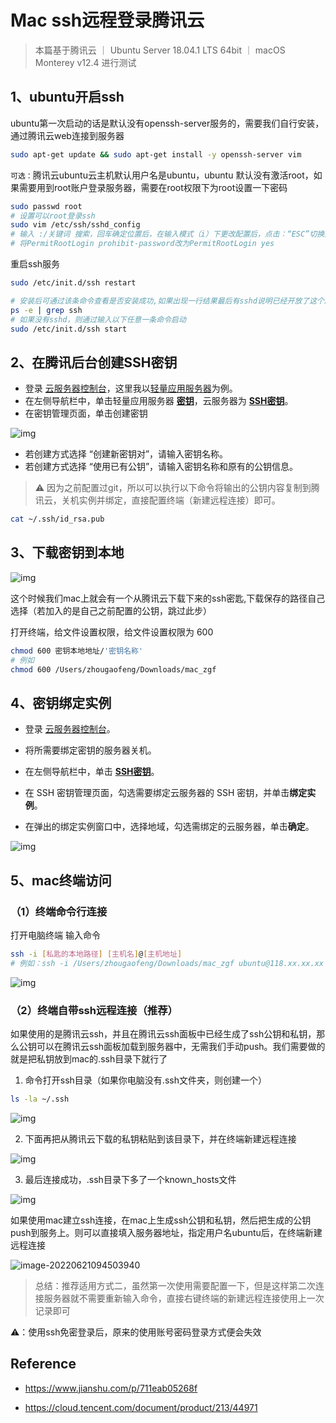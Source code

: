# Mac ssh远程登录腾讯云

> 本篇基于腾讯云 ｜ Ubuntu Server 18.04.1 LTS 64bit ｜ macOS Monterey v12.4 进行测试

## 1、ubuntu开启ssh

ubuntu第一次启动的话是默认没有openssh-server服务的，需要我们自行安装，通过腾讯云web连接到服务器

```bash
sudo apt-get update && sudo apt-get install -y openssh-server vim
```
`可选：`腾讯云ubuntu云主机默认用户名是ubuntu，ubuntu 默认没有激活root，如果需要用到root账户登录服务器，需要在root权限下为root设置一下密码

```bash
sudo passwd root
# 设置可以root登录ssh
sudo vim /etc/ssh/sshd_config
# 输入 :/关键词 搜索，回车确定位置后，在输入模式（i）下更改配置后，点击：“ESC”切换到命令行模式，输入“:wq”保存离开，注意去掉注释。
# 将PermitRootLogin prohibit-password改为PermitRootLogin yes 
```

重启ssh服务

```bash
sudo /etc/init.d/ssh restart
```

```bash
# 安装后可通过该条命令查看是否安装成功,如果出现一行结果最后有sshd说明已经开放了这个服务。
ps -e | grep ssh 
# 如果没有sshd，则通过输入以下任意一条命令启动
sudo /etc/init.d/ssh start  
```

## 2、在腾讯后台创建SSH密钥

- 登录 [云服务器控制台](https://console.cloud.tencent.com/cvm/)，这里我以[轻量应用服务器](https://console.cloud.tencent.com/lighthouse/sshkey/index)为例。
- 在左侧导航栏中，单击轻量应用服务器 [**密钥**](https://console.cloud.tencent.com/lighthouse/sshkey/index)，云服务器为 **[SSH密钥](https://console.cloud.tencent.com/cvm/sshkey)**。
- 在密钥管理页面，单击创建密钥

![img](https://raw.githubusercontent.com/SaluteGF/Salute_MacOS/main/img/16.jpg)

- 若创建方式选择 “创建新密钥对”，请输入密钥名称。
- 若创建方式选择 “使用已有公钥”，请输入密钥名称和原有的公钥信息。

> ⚠️ 因为之前配置过git，所以可以执行以下命令将输出的公钥内容复制到腾讯云，关机实例并绑定，直接配置终端（新建远程连接）即可。

```bash
cat ~/.ssh/id_rsa.pub
```

## 3、下载密钥到本地

![img](https://raw.githubusercontent.com/SaluteGF/Salute_MacOS/main/img/17.jpg)

这个时候我们mac上就会有一个从腾讯云下载下来的ssh密匙,下载保存的路径自己选择（若加入的是自己之前配置的公钥，跳过此步）

打开终端，给文件设置权限，给文件设置权限为 600

```bash
chmod 600 密钥本地地址/'密钥名称'
# 例如
chmod 600 /Users/zhougaofeng/Downloads/mac_zgf
```

## 4、密钥绑定实例

- 登录 [云服务器控制台](https://console.cloud.tencent.com/cvm/)。
- 将所需要绑定密钥的服务器关机。
- 在左侧导航栏中，单击 **[SSH密钥](https://console.cloud.tencent.com/cvm/sshkey)**。
- 在 SSH 密钥管理页面，勾选需要绑定云服务器的 SSH 密钥，并单击**绑定实例**。

- 在弹出的绑定实例窗口中，选择地域，勾选需绑定的云服务器，单击**确定**。

![img](https://raw.githubusercontent.com/SaluteGF/Salute_MacOS/main/img/18.jpg)

## 5、mac终端访问

### （1）终端命令行连接

打开电脑终端 输入命令

```bash
ssh -i [私匙的本地路径] [主机名]@[主机地址]
# 例如：ssh -i /Users/zhougaofeng/Downloads/mac_zgf ubuntu@118.xx.xx.xx 
```

![img](https://raw.githubusercontent.com/SaluteGF/Salute_MacOS/main/img/19.jpg)

### （2）终端自带ssh远程连接（推荐）

如果使用的是腾讯云ssh，并且在腾讯云ssh面板中已经生成了ssh公钥和私钥，那么公钥可以在腾讯云ssh面板加载到服务器中，无需我们手动push。我们需要做的就是把私钥放到mac的.ssh目录下就行了

1. 命令打开ssh目录（如果你电脑没有.ssh文件夹，则创建一个）

```bash
ls -la ~/.ssh
```

![img](https://raw.githubusercontent.com/SaluteGF/Salute_MacOS/main/img/9.jpg)

2. 下面再把从腾讯云下载的私钥粘贴到该目录下，并在终端新建远程连接

![img](https://raw.githubusercontent.com/SaluteGF/Salute_MacOS/main/img/21.jpg)

3. 最后连接成功，.ssh目录下多了一个known_hosts文件

![img](https://raw.githubusercontent.com/SaluteGF/Salute_MacOS/main/img/22.jpg)

如果使用mac建立ssh连接，在mac上生成ssh公钥和私钥，然后把生成的公钥push到服务上。则可以直接填入服务器地址，指定用户名ubuntu后，在终端新建远程连接

![image-20220621094503940](https://raw.githubusercontent.com/SaluteGF/Salute_MacOS/main/img/20.jpg)

> 总结：推荐适用方式二，虽然第一次使用需要配置一下，但是这样第二次连接服务器就不需要重新输入命令，直接右键终端的新建远程连接使用上一次记录即可

⚠️：使用ssh免密登录后，原来的使用账号密码登录方式便会失效



## Reference

- https://www.jianshu.com/p/711eab05268f

- https://cloud.tencent.com/document/product/213/44971

  